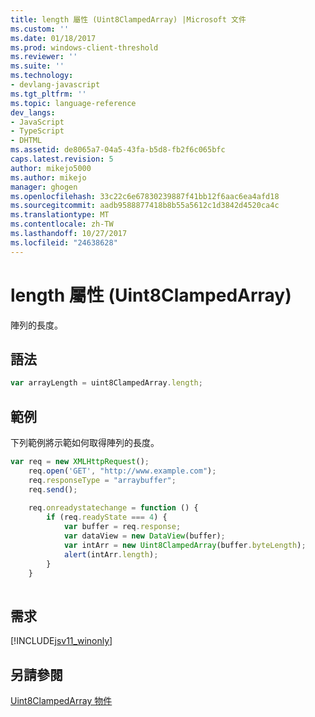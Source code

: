 ```yaml
---
title: length 屬性 (Uint8ClampedArray) |Microsoft 文件
ms.custom: ''
ms.date: 01/18/2017
ms.prod: windows-client-threshold
ms.reviewer: ''
ms.suite: ''
ms.technology:
- devlang-javascript
ms.tgt_pltfrm: ''
ms.topic: language-reference
dev_langs:
- JavaScript
- TypeScript
- DHTML
ms.assetid: de8065a7-04a5-43fa-b5d8-fb2f6c065bfc
caps.latest.revision: 5
author: mikejo5000
ms.author: mikejo
manager: ghogen
ms.openlocfilehash: 33c22c6e67830239887f41bb12f6aac6ea4afd18
ms.sourcegitcommit: aadb9588877418b8b55a5612c1d3842d4520ca4c
ms.translationtype: MT
ms.contentlocale: zh-TW
ms.lasthandoff: 10/27/2017
ms.locfileid: "24638628"
---
```

# <a name="length-property-uint8clampedarray"></a>length 屬性 (Uint8ClampedArray)
陣列的長度。  
  
## <a name="syntax"></a>語法  
  
```JavaScript  
var arrayLength = uint8ClampedArray.length;  
```  
  
## <a name="example"></a>範例  
 下列範例將示範如何取得陣列的長度。  
  
```JavaScript  
var req = new XMLHttpRequest();  
    req.open('GET', "http://www.example.com");  
    req.responseType = "arraybuffer";  
    req.send();  
  
    req.onreadystatechange = function () {  
        if (req.readyState === 4) {  
            var buffer = req.response;  
            var dataView = new DataView(buffer);  
            var intArr = new Uint8ClampedArray(buffer.byteLength);  
            alert(intArr.length);  
        }  
    }  
  
```  
  
## <a name="requirements"></a>需求  
 [!INCLUDE[jsv11_winonly](../../javascript/reference/includes/jsv11-winonly-md.md)]  
  
## <a name="see-also"></a>另請參閱  
 [Uint8ClampedArray 物件](../../javascript/reference/uint8clampedarray-object-javascript.md)